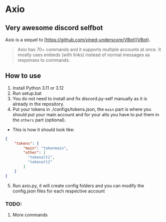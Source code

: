 # Axio

## Very awesome discord selfbot

Axio is a sequel to [https://github.com/vined-underscore/VBot](VBot).
> Axio has 70+ commands and it supports multiple accounts at once.
> It mostly uses embeds (with links) instead of normal messages as responses to commands.

## How to use

1. Install Python 3.11 or 3.12
2. Run setup.bat
3. You do not need to install and fix discord.py-self manually as it is already in the repository.
4. Put your tokens in ./configs/tokens.json, the `main` part is where you should put your main account and for your alts you have to put them in the `others` part (optional).
-  This is how it should look like:
```json
{
    "tokens": {
        "main": "tokenmain",
        "other": [
          "tokenalt1",
          "tokenalt2"
        ]
    }
}
```

5. Run axio.py, it will create config folders and you can modify the config.json files for each respective account


### TODO:
1. More commands
